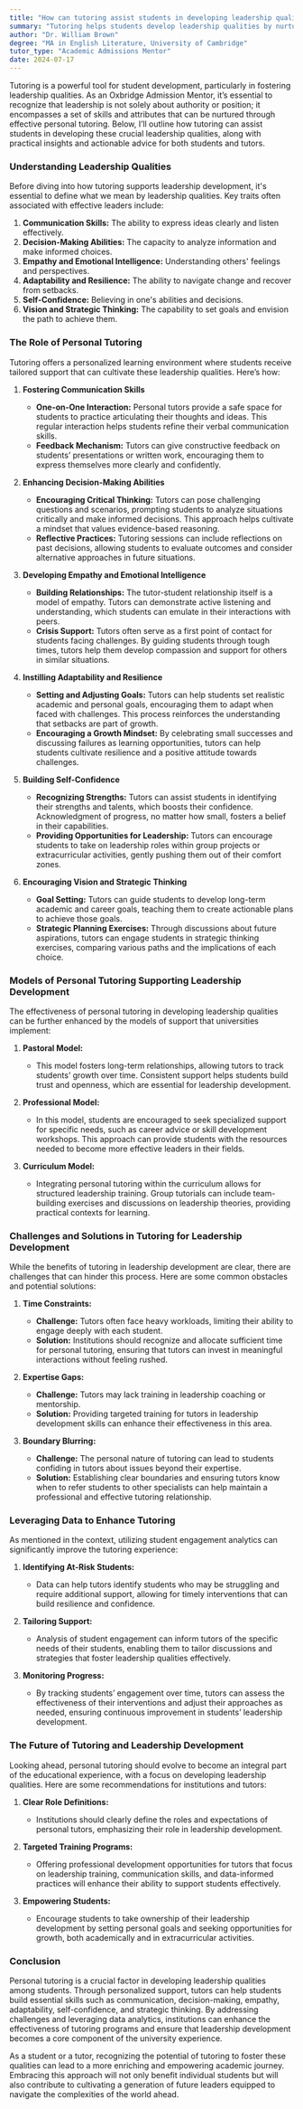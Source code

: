```yaml
---
title: "How can tutoring assist students in developing leadership qualities?"
summary: "Tutoring helps students develop leadership qualities by nurturing essential skills and attributes through personalized guidance and support."
author: "Dr. William Brown"
degree: "MA in English Literature, University of Cambridge"
tutor_type: "Academic Admissions Mentor"
date: 2024-07-17
---
```


Tutoring is a powerful tool for student development, particularly in fostering leadership qualities. As an Oxbridge Admission Mentor, it’s essential to recognize that leadership is not solely about authority or position; it encompasses a set of skills and attributes that can be nurtured through effective personal tutoring. Below, I’ll outline how tutoring can assist students in developing these crucial leadership qualities, along with practical insights and actionable advice for both students and tutors.

### Understanding Leadership Qualities

Before diving into how tutoring supports leadership development, it's essential to define what we mean by leadership qualities. Key traits often associated with effective leaders include:

1. **Communication Skills:** The ability to express ideas clearly and listen effectively.
2. **Decision-Making Abilities:** The capacity to analyze information and make informed choices.
3. **Empathy and Emotional Intelligence:** Understanding others' feelings and perspectives.
4. **Adaptability and Resilience:** The ability to navigate change and recover from setbacks.
5. **Self-Confidence:** Believing in one's abilities and decisions.
6. **Vision and Strategic Thinking:** The capability to set goals and envision the path to achieve them.

### The Role of Personal Tutoring

Tutoring offers a personalized learning environment where students receive tailored support that can cultivate these leadership qualities. Here’s how:

1. **Fostering Communication Skills**
   - **One-on-One Interaction:** Personal tutors provide a safe space for students to practice articulating their thoughts and ideas. This regular interaction helps students refine their verbal communication skills.
   - **Feedback Mechanism:** Tutors can give constructive feedback on students’ presentations or written work, encouraging them to express themselves more clearly and confidently.

2. **Enhancing Decision-Making Abilities**
   - **Encouraging Critical Thinking:** Tutors can pose challenging questions and scenarios, prompting students to analyze situations critically and make informed decisions. This approach helps cultivate a mindset that values evidence-based reasoning.
   - **Reflective Practices:** Tutoring sessions can include reflections on past decisions, allowing students to evaluate outcomes and consider alternative approaches in future situations.

3. **Developing Empathy and Emotional Intelligence**
   - **Building Relationships:** The tutor-student relationship itself is a model of empathy. Tutors can demonstrate active listening and understanding, which students can emulate in their interactions with peers.
   - **Crisis Support:** Tutors often serve as a first point of contact for students facing challenges. By guiding students through tough times, tutors help them develop compassion and support for others in similar situations.

4. **Instilling Adaptability and Resilience**
   - **Setting and Adjusting Goals:** Tutors can help students set realistic academic and personal goals, encouraging them to adapt when faced with challenges. This process reinforces the understanding that setbacks are part of growth.
   - **Encouraging a Growth Mindset:** By celebrating small successes and discussing failures as learning opportunities, tutors can help students cultivate resilience and a positive attitude towards challenges.

5. **Building Self-Confidence**
   - **Recognizing Strengths:** Tutors can assist students in identifying their strengths and talents, which boosts their confidence. Acknowledgment of progress, no matter how small, fosters a belief in their capabilities.
   - **Providing Opportunities for Leadership:** Tutors can encourage students to take on leadership roles within group projects or extracurricular activities, gently pushing them out of their comfort zones.

6. **Encouraging Vision and Strategic Thinking**
   - **Goal Setting:** Tutors can guide students to develop long-term academic and career goals, teaching them to create actionable plans to achieve those goals.
   - **Strategic Planning Exercises:** Through discussions about future aspirations, tutors can engage students in strategic thinking exercises, comparing various paths and the implications of each choice.

### Models of Personal Tutoring Supporting Leadership Development

The effectiveness of personal tutoring in developing leadership qualities can be further enhanced by the models of support that universities implement:

1. **Pastoral Model:**
   - This model fosters long-term relationships, allowing tutors to track students’ growth over time. Consistent support helps students build trust and openness, which are essential for leadership development.

2. **Professional Model:**
   - In this model, students are encouraged to seek specialized support for specific needs, such as career advice or skill development workshops. This approach can provide students with the resources needed to become more effective leaders in their fields.

3. **Curriculum Model:**
   - Integrating personal tutoring within the curriculum allows for structured leadership training. Group tutorials can include team-building exercises and discussions on leadership theories, providing practical contexts for learning.

### Challenges and Solutions in Tutoring for Leadership Development

While the benefits of tutoring in leadership development are clear, there are challenges that can hinder this process. Here are some common obstacles and potential solutions:

1. **Time Constraints:**
   - **Challenge:** Tutors often face heavy workloads, limiting their ability to engage deeply with each student.
   - **Solution:** Institutions should recognize and allocate sufficient time for personal tutoring, ensuring that tutors can invest in meaningful interactions without feeling rushed.

2. **Expertise Gaps:**
   - **Challenge:** Tutors may lack training in leadership coaching or mentorship.
   - **Solution:** Providing targeted training for tutors in leadership development skills can enhance their effectiveness in this area.

3. **Boundary Blurring:**
   - **Challenge:** The personal nature of tutoring can lead to students confiding in tutors about issues beyond their expertise.
   - **Solution:** Establishing clear boundaries and ensuring tutors know when to refer students to other specialists can help maintain a professional and effective tutoring relationship.

### Leveraging Data to Enhance Tutoring

As mentioned in the context, utilizing student engagement analytics can significantly improve the tutoring experience:

1. **Identifying At-Risk Students:**
   - Data can help tutors identify students who may be struggling and require additional support, allowing for timely interventions that can build resilience and confidence.

2. **Tailoring Support:**
   - Analysis of student engagement can inform tutors of the specific needs of their students, enabling them to tailor discussions and strategies that foster leadership qualities effectively.

3. **Monitoring Progress:**
   - By tracking students’ engagement over time, tutors can assess the effectiveness of their interventions and adjust their approaches as needed, ensuring continuous improvement in students’ leadership development.

### The Future of Tutoring and Leadership Development

Looking ahead, personal tutoring should evolve to become an integral part of the educational experience, with a focus on developing leadership qualities. Here are some recommendations for institutions and tutors:

1. **Clear Role Definitions:**
   - Institutions should clearly define the roles and expectations of personal tutors, emphasizing their role in leadership development.

2. **Targeted Training Programs:**
   - Offering professional development opportunities for tutors that focus on leadership training, communication skills, and data-informed practices will enhance their ability to support students effectively.

3. **Empowering Students:**
   - Encourage students to take ownership of their leadership development by setting personal goals and seeking opportunities for growth, both academically and in extracurricular activities.

### Conclusion

Personal tutoring is a crucial factor in developing leadership qualities among students. Through personalized support, tutors can help students build essential skills such as communication, decision-making, empathy, adaptability, self-confidence, and strategic thinking. By addressing challenges and leveraging data analytics, institutions can enhance the effectiveness of tutoring programs and ensure that leadership development becomes a core component of the university experience. 

As a student or a tutor, recognizing the potential of tutoring to foster these qualities can lead to a more enriching and empowering academic journey. Embracing this approach will not only benefit individual students but will also contribute to cultivating a generation of future leaders equipped to navigate the complexities of the world ahead.
    